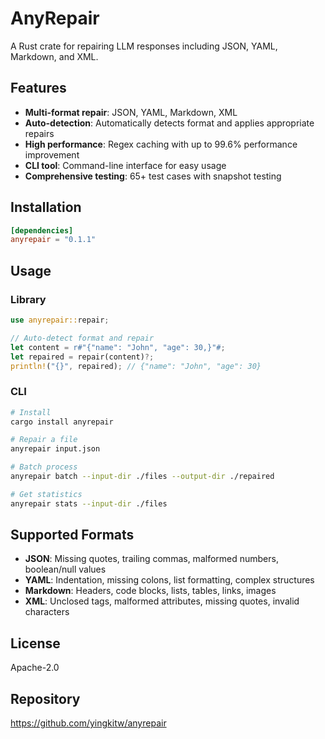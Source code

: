# AnyRepair

A Rust crate for repairing LLM responses including JSON, YAML, Markdown, and XML.

## Features

- **Multi-format repair**: JSON, YAML, Markdown, XML
- **Auto-detection**: Automatically detects format and applies appropriate repairs
- **High performance**: Regex caching with up to 99.6% performance improvement
- **CLI tool**: Command-line interface for easy usage
- **Comprehensive testing**: 65+ test cases with snapshot testing

## Installation

```toml
[dependencies]
anyrepair = "0.1.1"
```

## Usage

### Library

```rust
use anyrepair::repair;

// Auto-detect format and repair
let content = r#"{"name": "John", "age": 30,}"#;
let repaired = repair(content)?;
println!("{}", repaired); // {"name": "John", "age": 30}
```

### CLI

```bash
# Install
cargo install anyrepair

# Repair a file
anyrepair input.json

# Batch process
anyrepair batch --input-dir ./files --output-dir ./repaired

# Get statistics
anyrepair stats --input-dir ./files
```

## Supported Formats

- **JSON**: Missing quotes, trailing commas, malformed numbers, boolean/null values
- **YAML**: Indentation, missing colons, list formatting, complex structures
- **Markdown**: Headers, code blocks, lists, tables, links, images
- **XML**: Unclosed tags, malformed attributes, missing quotes, invalid characters

## License

Apache-2.0

## Repository

https://github.com/yingkitw/anyrepair